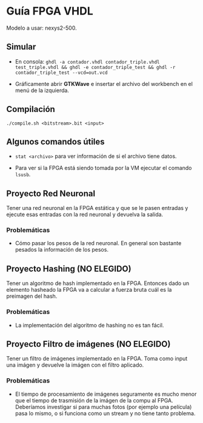 # Guía FPGA VHDL

Modelo a usar: nexys2-500.

## Simular

- En consola: `ghdl -a contador.vhdl contador_triple.vhdl test_triple.vhdl && ghdl -e contador_triple_test && ghdl -r contador_triple_test --vcd=out.vcd`

- Gráficamente abrir **GTKWave** e insertar el archivo del workbench en el menú de la izquierda. 

## Compilación

`./compile.sh <bitstream>.bit <input>`

## Algunos comandos útiles


- `stat <archivo>` para ver información de si el archivo tiene datos.

- Para ver si la FPGA está siendo tomada por la VM ejecutar el comando `lsusb`.

## Proyecto Red Neuronal

Tener una red neuronal en la FPGA estática y que se le pasen entradas y ejecute esas entradas con la red neuronal y devuelva la salida.

### Problemáticas

- Cómo pasar los pesos de la red neuronal. En general son bastante pesados la información de los pesos.


## Proyecto Hashing (NO ELEGIDO)

Tener un algoritmo de hash implementado en la FPGA. Entonces dado un elemento hasheado la FPGA va a calcular a fuerza bruta cuál es la preimagen del hash.

### Problemáticas

- La implementación del algoritmo de hashing no es tan fácil.


## Proyecto Filtro de imágenes (NO ELEGIDO)

Tener un filtro de imágenes implementado en la FPGA. Toma como input una imágen y devuelve la imágen con el filtro aplicado.

### Problemáticas

- El tiempo de procesamiento de imágenes seguramente es mucho menor que el tiempo de trasmisión de la imágen de la compu al FPGA. Deberíamos investigar si para muchas fotos (por ejemplo una película) pasa lo mismo, o si funciona como un stream y no tiene tanto problema.